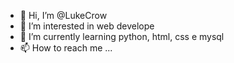 - 👋 Hi, I’m @LukeCrow
- 👀 I’m interested in web develope
- 🌱 I’m currently learning python, html, css e mysql
- 📫 How to reach me ...

<!---
LukeCrow/LukeCrow is a ✨ special ✨ repository because its `README.md` (this file) appears on your GitHub profile.
You can click the Preview link to take a look at your changes.
--->
